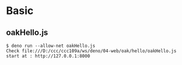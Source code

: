 # Basic

## oakHello.js

```
$ deno run --allow-net oakHello.js
Check file:///D:/ccc/ccc109a/ws/deno/04-web/oak/hello/oakHello.js
start at : http://127.0.0.1:8000
```
